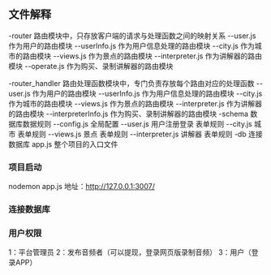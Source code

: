 ## 文件解释 ##
-router  路由模块中，只存放客户端的请求与处理函数之间的映射关系
    --user.js 作为用户的路由模块
    --userInfo.js 作为用户信息处理的路由模块
    --city.js 作为城市的路由模块
    --views.js 作为景点的路由模块
    --interpreter.js 作为讲解器的路由模块
    --operate.js 作为购买、录制讲解器的路由模块
    
-router_handler  路由处理函数模块中，专门负责存放每个路由对应的处理函数
    --user.js 作为用户的路由模块
    --userInfo.js 作为用户信息处理的路由模块
    --city.js 作为城市的路由模块
    --views.js 作为景点的路由模块
    --interpreter.js 作为讲解器的路由模块
    --interpreterInfo.js 作为购买、录制讲解器的路由模块
-schema 数据库数据规则
    --config.js 全局配置
    --user.js 用户注册登录 表单规则
    --city.js 城市 表单规则
    --views.js 景点 表单规则
    --interpreter.js 讲解器 表单规则
-db 连接数据库
app.js  整个项目的入口文件


### 项目启动 ###
nodemon app.js
地址：http://127.0.0.1:3007/

### 连接数据库 ###

### 用户权限 ###
1：平台管理员
2：发布音频者（可以提现，登录网页版录制音频）
3：用户（登录APP）
